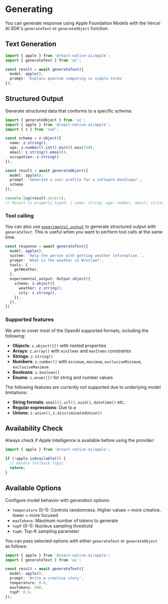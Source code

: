 # Generating

You can generate response using Apple Foundation Models with the Vercel AI SDK's `generateText` or `generateObject` function.

## Text Generation

```typescript
import { apple } from '@react-native-ai/apple';
import { generateText } from 'ai';

const result = await generateText({
  model: apple(),
  prompt: 'Explain quantum computing in simple terms'
});
```

## Structured Output

Generate structured data that conforms to a specific schema:

```typescript
import { generateObject } from 'ai';
import { apple } from '@react-native-ai/apple';
import { z } from 'zod';

const schema = z.object({
  name: z.string(),
  age: z.number().int().min(0).max(150),
  email: z.string().email(),
  occupation: z.string()
});

const result = await generateObject({
  model: apple(),
  prompt: 'Generate a user profile for a software developer',
  schema
});

console.log(result.object);
// Result is properly typed: { name: string, age: number, email: string, occupation: string }
```

### Tool calling

You can also use [`experimental_output`](https://v5.ai-sdk.dev/docs/reference/ai-sdk-core/generate-text#experimental_output) to generate structured output with `generateText`. This is useful when you want to perform tool calls at the same time.

```typescript
const response = await generateText({
  model: apple(),
  system: `Help the person with getting weather information.`,
  prompt: 'What is the weather in Wroclaw?',
  tools: {
    getWeather,
  },
  experimental_output: Output.object({
    schema: z.object({
      weather: z.string(),
      city: z.string(),
    }),
  }),
})
```

### Supported features

We aim to cover most of the OpenAI supported formats, including the following:

- **Objects**: `z.object({})` with nested properties
- **Arrays**: `z.array()` with `minItems` and `maxItems` constraints
- **Strings**: `z.string()`
- **Numbers**: `z.number()` with `minimum`, `maximum`, `exclusiveMinimum`, `exclusiveMaximum`
- **Booleans**: `z.boolean()`
- **Enums**: `z.enum([])` for string and number values

The following features are currently not supported due to underlying model limitations:

- **String formats**: `email()`, `url()`, `uuid()`, `datetime()` etc.
- **Regular expressions**: Due to a
- **Unions**: `z.union()`, `z.discriminatedUnion()`

## Availability Check

Always check if Apple Intelligence is available before using the provider:

```typescript
import { apple } from '@react-native-ai/apple';

if (!apple.isAvailable()) {
  // Handle fallback logic
  return;
}
```

## Available Options

Configure model behavior with generation options:

- `temperature` (0-1): Controls randomness. Higher values = more creative, lower = more focused
- `maxTokens`: Maximum number of tokens to generate
- `topP` (0-1): Nucleus sampling threshold
- `topK`: Top-K sampling parameter

You can pass selected options with either `generateText` or `generateObject` as follows:

```typescript
import { apple } from '@react-native-ai/apple';
import { generateText } from 'ai';

const result = await generateText({
  model: apple(),
  prompt: 'Write a creative story',
  temperature: 0.8,
  maxTokens: 500,
  topP: 0.9,
});
```

